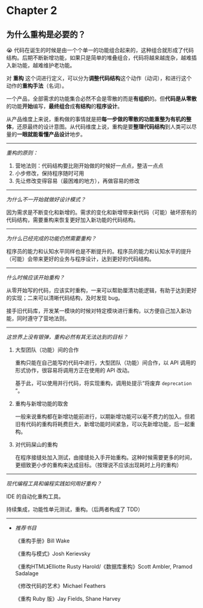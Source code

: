 # Chapter 2

## 为什么重构是必要的？

😭 代码在诞生的时候是由一个个单一的功能组合起来的，这种组合就形成了代码结构。后期不断新增功能，如果只是简单的堆叠组合，代码将越来越庞杂，越难插入新功能，越难维护老功能。

对 **重构** 这个词进行定义，可以分为**调整代码结构**这个动作（动词），和进行这个动作的**重构手法**（名词）。

一个产品，全部需求的功能集合必然不会是零散的而是**有组织**的。但**代码是从零散**的功能**开始**编写，**最终组合**成**有结构**的**程序设计**。

从产品维度上来说，重构做的事情就是把**每一步做的零散的功能重整为有机的整体**，还原最终的设计意图。从代码维度上说，重构是要**整理代码结构**到人类可以尽量的**一眼就能看懂产品设计**地步。

---

*重构的原则：*

1. 营地法则：代码结构要比刚开始做的时候好一点点，整洁一点点
2. 小步修改，保持程序随时可用
3. 先让修改变得容易（最困难的地方），再做容易的修改

---

*为什么不一开始就做好设计模式？*

因为需求是不断变化和新增的。需求的变化和新增带来新代码（可能）破坏原有的代码结构，需要重构来恢复更好加入新功能的代码结构。

---

*为什么已经完成的功能仍然需要重构？*

程序员的能力和认知水平同样也是不断提升的。程序员的能力和认知水平的提升（可能）会带来更好的业务与程序设计，达到更好的代码结构。

---

*什么时候应该开始重构？*

从零开始写的代码，应该实时重构，一来可以帮助厘清功能逻辑，有助于达到更好的实现；二来可以清晰代码结构，及时发现 bug。

接手旧代码库，开发某一模块的时候对特定模块进行重构，以方便自己加入新功能，同时遵守了营地法则。

---

*这世界上没有银弹，重构必然有其无法达到的目标？*

1. 大型团队（功能）间的合作

   重构只能在自己能写的代码中进行，大型团队（功能）间合作，以 API 调用的形式协作，很容易将调用方正在使用的 API 改动。

   基于此，可以使用并行代码，将实现重构，调用处提示“将废弃 `deprecation` ”。

2. 重构与新增功能的取舍

   一般来说重构都在新增功能前进行，以期新增功能可以毫不费力的加入。但若旧有代码的重构将耗费巨大，新增功能时间紧急，可以先新增功能，后一起重构。

3. 对代码屎山的重构

   在程序接缝处加入测试，由接缝处入手开始重构。这种时候需要更多的时间，更细致更小步的重构来达成目标。（按理说不应该出现耗时上月的重构）

---

*现代编程工具和编程实践如何用好重构？*

IDE 的自动化重构工具。

持续集成，功能性单元测试，重构。（后两者构成了 TDD）

---

- *推荐书目*

  《重构手册》Bill Wake

  《重构与模式》Josh Kerievsky

  《重构HTML》Elliotte Rusty Harold/《数据库重构》Scott Ambler, Pramod Sadalage

  《修改代码的艺术》Michael Feathers

  《重构 Ruby 版》Jay Fields, Shane Harvey
